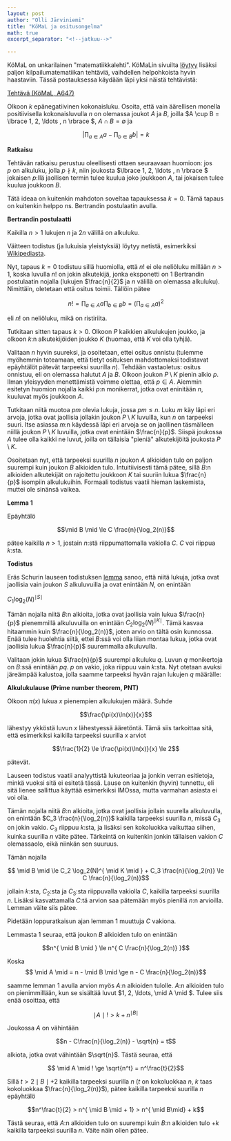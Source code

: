 ```yaml
---
layout: post
author: "Olli Järviniemi"
title: "KöMaL ja ositusongelma"
math: true
excerpt_separator: "<!--jatkuu-->"

---
```


KöMaL on unkarilainen "matematiikkalehti". KöMaLin sivuilta [löytyy](https://www.komal.hu/verseny/feladatok.e.shtml) lisäksi paljon kilpailumatematiikan tehtäviä, vaihdellen helpohkoista hyvin haastaviin. Tässä postauksessa käydään läpi yksi näistä tehtävistä:

[Tehtävä (KöMaL, A647)](https://www.komal.hu/feladat?a=honap&h=201509&t=mat&l=en)

Olkoon $k$ epänegatiivinen kokonaisluku. Osoita, että vain äärellisen monella positiivisella kokonaisluvulla $n$ on olemassa joukot $A$ ja $B$, joilla $A \cup B = \lbrace 1, 2, \ldots , n \rbrace $, $A \cap B = \emptyset$ ja

$$\Big | \prod_{a \in A} a - \prod_{b \in B} b \Big | = k$$


<!--jatkuu-->

**Ratkaisu**

Tehtävän ratkaisu perustuu oleellisesti ottaen seuraavaan huomioon: jos $p$ on alkuluku, jolla $p \nmid k$, niin joukosta $\lbrace 1, 2, \ldots , n \rbrace $ jokaisen $p$:llä jaollisen termin tulee kuulua joko joukkoon $A$, tai jokaisen tulee kuulua joukkoon $B$.

Tätä ideaa on kuitenkin mahdoton soveltaa tapauksessa $k = 0$. Tämä tapaus on kuitenkin helppo ns. Bertrandin postulaatin avulla.

**Bertrandin postulaatti**

Kaikilla $n > 1$ lukujen $n$ ja $2n$ välillä on alkuluku.

Väitteen todistus (ja lukuisia yleistyksiä) löytyy netistä, esimerkiksi [Wikipediasta](https://en.wikipedia.org/wiki/Proof_of_Bertrand%27s_postulate).

Nyt, tapaus $k = 0$ todistuu sillä huomiolla, että $n!$ ei ole neliöluku millään $n > 1$, koska luvulla $n!$ on jokin alkutekijä, jonka eksponetti on $1$ Bertrandin postulaatin nojalla (lukujen $\frac{n}{2}$ ja $n$ välillä on olemassa alkuluku). Nimittäin, oletetaan että ositus toimii. Tällöin pätee

$$n! = \prod_{a \in A} a \prod_{b \in B} b= \Big( \prod_{a \in A} a \Big)^2$$

eli $n!$ on neliöluku, mikä on ristiriita.

Tutkitaan sitten tapaus $k > 0$. Olkoon $P$ kaikkien alkulukujen joukko, ja olkoon $k$:n alkutekijöiden joukko $K$ (huomaa, että $K$ voi olla tyhjä).

Valitaan $n$ hyvin suureksi, ja osoitetaan, ettei ositus onnistu (tulemme myöhemmin toteamaan, että tietyt osituksen mahdottomaksi todistavat epäyhtälöt pätevät tarpeeksi suurilla $n$). Tehdään vastaoletus: ositus onnistuu, eli on olemassa halutut $A$ ja $B$. Olkoon joukon $P \setminus K$ pienin alkio $p$. Ilman yleisyyden menettämistä voimme olettaa, että $p \in A$. Aiemmin esitetyn huomion nojalla kaikki $p$:n monikerrat, jotka ovat eninitään $n$, kuuluvat myös joukkoon $A$.

Tutkitaan niitä muotoa $pm$ olevia lukuja, jossa $pm \le n$. Luku $m$ käy läpi eri arvoja, jotka ovat jaollisia jollakin joukon $P \setminus K$ luvuilla, kun $n$ on tarpeeksi suuri. Itse asiassa $m$:n käydessä läpi eri arvoja se on jaollinen täsmälleen niillä joukon $P \setminus K$ luvuilla, jotka ovat enintään $\frac{n}{p}$. Siispä joukossa $A$ tulee olla kaikki ne luvut, joilla on tällaisia "pieniä" alkutekijöitä joukosta $P \setminus K$.

Osoitetaan nyt, että tarpeeksi suurilla $n$ joukon $A$ alkioiden tulo on paljon suurempi kuin joukon $B$ alkioiden tulo. Intuitiivisesti tämä pätee, sillä $B$:n alkioiden alkutekijät on rajoitettu joukkoon $K$ tai suuriin lukua $\frac{n}{p}$ isompiin alkulukuihin. Formaali todistus vaatii hieman laskemista, muttei ole sinänsä vaikea.

**Lemma 1**

Epäyhtälö

$$\mid B \mid \le C \frac{n}{\log_2(n)}$$

pätee kaikilla $n > 1$, jostain $n$:stä riippumattomalla vakiolla $C$. $C$ voi riippua $k$:sta.

**Todistus**

Eräs Schurin lauseen todistuksen [lemma](https://blog.matematiikkakilpailut.fi/2018/05/27/Schur.html) sanoo, että niitä lukuja, jotka ovat jaollisia vain joukon $S$ alkuluvuilla ja ovat enintään $N$, on enintään

$C_1 \log_2(N)^{\mid S \mid}$

Tämän nojalla niitä $B$:n alkioita, jotka ovat jaollisia vain lukua $\frac{n}{p}$ pienemmillä alkuluvuilla on enintään $C_2 \log_2(N)^{ \mid  K  \mid }$. Tämä kasvaa hitaammin kuin $\frac{n}{\log_2(n)}$, joten arvio on tältä osin kunnossa. Enää tulee huolehtia siitä, ettei $B$:ssä voi olla liian montaa lukua, jotka ovat jaollisia lukua $\frac{n}{p}$ suuremmalla alkuluvulla.

Valitaan jokin lukua $\frac{n}{p}$ suurempi alkuluku $q$. Luvun $q$ monikertoja on $B$:ssä enintään $pq$. $p$ on vakio, joka riippuu vain $k$:sta. Nyt otetaan avuksi järeämpää kalustoa, jolla saamme tarpeeksi hyvän rajan lukujen $q$ määrälle:

**Alkulukulause (Prime number theorem, PNT)**

Olkoon $\pi(x)$ lukua $x$ pienempien alkulukujen määrä. Suhde

$$\frac{\pi(x)\ln(x)}{x}$$

lähestyy ykköstä luvun $x$ lähestyessä ääretöntä. Tämä siis tarkoittaa sitä, että esimerkiksi kaikilla tarpeeksi suurilla $x$ arviot

$$\frac{1}{2} \le \frac{\pi(x)\ln(x)}{x} \le 2$$

pätevät.

Lauseen todistus vaatii analyyttistä lukuteoriaa ja jonkin verran esitietoja, minkä vuoksi sitä ei esitetä tässä. Lause on kuitenkin (hyvin) tunnettu, eli sitä lienee sallittua käyttää esimerkiksi IMOssa, mutta varmahan asiasta ei voi olla.

Tämän nojalla niitä $B$:n alkioita, jotka ovat jaollisia jollain suurella alkuluvulla, on enintään $C_3 \frac{n}{\log_2(n)}$ kaikilla tarpeeksi suurilla $n$, missä $C_3$ on jokin vakio. $C_3$ riippuu $k$:sta, ja lisäksi sen kokoluokka vaikuttaa siihen, kuinka suurilla $n$ väite pätee. Tärkeintä on kuitenkin jonkin tällaisen vakion $C$ olemassaolo, eikä niinkän sen suuruus.

Tämän nojalla

$$ \mid B \mid  \le C_2 \log_2(N)^{ \mid K \mid } + C_3 \frac{n}{\log_2(n)} \le C \frac{n}{\log_2(n)}$$

jollain $k$:sta, $C_2$:sta ja $C_3$:sta riippuvalla vakiolla $C$, kaikilla tarpeeksi suurilla $n$. Lisäksi kasvattamalla $C$:tä arvion saa pätemään myös pienillä $n$:n arvioilla. Lemman väite siis pätee.

Pidetään loppuratkaisun ajan lemman 1 muuttuja $C$ vakiona.

Lemmasta 1 seuraa, että joukon $B$ alkioiden tulo on enintään

$$n^{ \mid B \mid } \le n^{ C \frac{n}{\log_2(n)} }$$

Koska $$ \mid A \mid  = n -  \mid B \mid  \ge n - C \frac{n}{\log_2(n)}$$

saamme lemman 1 avulla arvion myös $A$:n alkioiden tulolle. $A$:n alkioiden tulo on pienimmillään, kun se sisältää luvut $1, 2, \ldots,  \mid A \mid $. Tulee siis enää osoittaa, että

$$ \mid A \mid ! > k + n^{ \mid B \mid }$$

Joukossa $A$ on vähintään

$$n - C\frac{n}{\log_2(n)} - \sqrt{n} = t$$

alkiota, jotka ovat vähintään $\sqrt{n}$. Tästä seuraa, että

$$ \mid A \mid ! \ge \sqrt{n^t} = n^\frac{t}{2}$$

Sillä $t > 2 \mid B \mid + 2$ kaikilla tarpeeksi suurilla $n$ ($t$ on kokoluokkaa $n$, $k$ taas kokoluokkaa $\frac{n}{\log_2(n)}$), pätee kaikilla tarpeeksi suurilla $n$ epäyhtälö

$$n^\frac{t}{2} > n^{ \mid B \mid  + 1} > n^{ \mid B\mid} + k$$

Tästä seuraa, että $A$:n alkioiden tulo on suurempi kuin $B$:n alkioiden tulo $+ k$ kaikilla tarpeeksi suurilla $n$. Väite näin ollen pätee.
